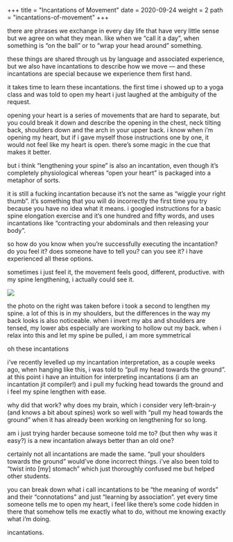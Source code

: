 +++
title = "Incantations of Movement"
date = 2020-09-24
weight = 2
path = "incantations-of-movement"
+++

there are phrases we exchange in every day life that have very little sense but we agree on what they mean. like when we “call it a day”, when something is “on the ball” or to “wrap your head around” something.

these things are shared through us by language and associated experience, but we also have incantations to describe how we move — and these incantations are special because we experience them first hand.

it takes time to learn these incantations. the first time i showed up to a yoga class and was told to open my heart i just laughed at the ambiguity of the request.

opening your heart is a series of movements that are hard to separate, but you could break it down and describe the opening in the chest, neck tilting back, shoulders down and the arch in your upper back. i know when i’m opening my heart, but if i gave myself those instructions one by one, it would not feel like my heart is open. there’s some magic in the cue that makes it better.

but i think “lengthening your spine” is also an incantation, even though it’s completely physiological whereas “open your heart” is packaged into a metaphor of sorts.

it is still a fucking incantation because it’s not the same as “wiggle your right thumb”. it’s something that you will do incorrectly the first time you try because you have no idea what it means. i googled instructions for a basic spine elongation exercise and it’s one hundred and fifty words, and uses incantations like “contracting your abdominals and then releasing your body”.

so how do you know when you’re successfully executing the incantation? do you feel it? does someone have to tell you? can you see it? i have experienced all these options.

sometimes i just feel it, the movement feels good, different, productive. with my spine lengthening, i actually could see it.

![](../img/movement/upsidedown.png)

the photo on the right was taken before i took a second to lengthen my spine. a lot of this is in my shoulders, but the differences in the way my back looks is also noticeable. when i invert my abs and shoulders are tensed, my lower abs especially are working to hollow out my back. when i relax into this and let my spine be pulled, i am more symmetrical

oh these incantations

i’ve recently levelled up my incantation interpretation, as a couple weeks ago, when hanging like this, i was told to “pull my head towards the ground”. at this point i have an intuition for interpreting incantations (i am an incantation jit compiler!) and i pull my fucking head towards the ground and i feel my spine lengthen with ease.

why did that work? why does my brain, which i consider very left-brain-y (and knows a bit about spines) work so well with “pull my head towards the ground” when it has already been working on lengthening for so long.

am i just trying harder because someone told me to? (but then why was it easy?) is a new incantation always better than an old one?

certainly not all incantations are made the same. “pull your shoulders towards the ground” would’ve done incorrect things. i’ve also been told to “twist into [my] stomach” which just thoroughly confused me but helped other students.

you can break down what i call incantations to be “the meaning of words” and their “connotations” and just “learning by association”. yet every time someone tells me to open my heart, i feel like there’s some code hidden in there that somehow tells me exactly what to do, without me knowing exactly what i’m doing.

incantations.

